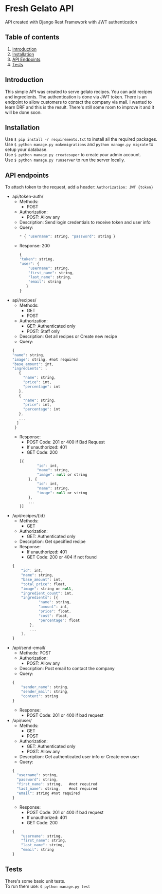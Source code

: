 # Fresh Gelato API
API created with Django Rest Framework with JWT authentication
## Table of contents
1. [Introduction](#introduction)
1. [Installation](#installation)
1. [API Endpoints](#api-endpoints)
1. [Tests](#tests)
## Introduction
This simple API was created to serve gelato recipes. You can add recipes and ingredients.
The authentication is done via JWT token.
There is an endpoint to allow customers to contact the company via mail.
I wanted to learn DRF and this is the result. There's still some room to improve it 
and it will be done soon.
## Installation
Use ` $ pip install -r requirements.txt ` to install all the required packages. <br/>
Use ` $ python manage.py makemigrations ` and ` python manage.py migrate ` to setup your database. <br/>
Use ` $ python manage.py createsuper ` to create your admin account. <br/>
Use ` $ python manage.py runserver ` to run the server locally. 
## API endpoints
To attach token to the request, add a header: ` Authorization: JWT {token} `
* api/token-auth/ 
  * Methods: 
    * POST
  * Authorization: 
    * POST: Allow any
  * Description: Send login credentials to receive token and user info 
  * Query: 
     ```javascript 
    * { "username": string, "password": string } 
     ```
  * Response: 200 
    ```javascript 
    {
    "token": string,
    "user": {
        "username": string,
        "first_name": string,
        "last_name": string,
        "email": string
       }
    }
    ```
* api/recipes/ 
  * Methods: 
    * GET    
    * POST
  * Authorization: 
    * GET: Authenticated only 
    * POST: Staff only 
  * Description: Get all recipes or Create new recipe 
  * Query: 
  ```javascript
  {
  "name": string,
  "image": string, #not required
  "base_amount": int,
  "ingredients": [
     {
       "name": string,
       "price": int,
       "percentage": int
     },
     {
       "name": string,
       "price": int,
       "percentage": int
     },
     ...
    ]
   }
  ``` 
  * Response: 
    * POST Code: 201 or 400 if Bad Request 
    * If unauthorized: 401
    * GET Code: 200 
    ```javascript 
    [{
            "id": int,
            "name": string,
            "image": null or string
        }, {
            "id": int,
            "name": string,
            "image": null or string
        },
        ...
    }]
    ``` 
* /api/recipes/{id} 
  * Methods:
    * GET
  * Authorization:
    * GET: Authenticated only
  * Description: Get specified recipe 
  * Response: 
    * If unauthorized: 401
    * GET Code: 200 or 404 if not found
  ```javascript
  {
      "id": int,
      "name": string,
      "base_amount": int,
      "total_price": float,
      "image": string or null,
      "ingredient_count": int,
      "ingredients": [{
              "name": string,
              "amount": int,
              "price": float,
              "cost": float,
              "percentage": float
          },
          ...
      ],
  }
  ```
* /api/send-email/ 
  * Methods: POST 
  * Authorization: 
    * POST: Allow any 
  * Description: Post email to contact the company 
  * Query:
  ```javascript
  {
      "sender_name": string,
      "sender_mail": string,
      "content": string
  }
  ```
  * Response:
    * POST Code: 201 or 400 if bad request
* /api/user/
  * Methods:
    * GET
    * POST
  * Authorization:
    * GET: Authenticated only
    * POST: Allow any
  * Description: Get authenticated user info or Create new user
  * Query:
  ```javascript
  {
    "username": string,
    "password": string,
    "first_name": string,	#not required
    "last_name": string,	#not required
    "email": string	#not required
  }
  ```
    * Response:
      * POST Code: 201 or 400 if bad request
      * If unauthorized: 401
      * GET Code: 200
  ```javascript
  {
      "username": string,
      "first_name": string,
      "last_name": string,
      "email": string
  }
  ```
## Tests
There's some basic unit tests. <br/>
To run them use: ` $ python manage.py test `
